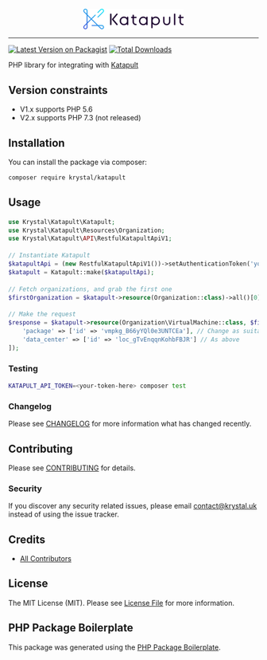 <p align="center"><img src="./katapult_logo.svg" alt="Katapult logo" width="40%" /></p>

---

[![Latest Version on Packagist](https://img.shields.io/packagist/v/krystal/katapult.svg?style=flat-square)](https://packagist.org/packages/krystal/katapult)
[![Total Downloads](https://img.shields.io/packagist/dt/krystal/katapult.svg?style=flat-square)](https://packagist.org/packages/krystal/katapult)

PHP library for integrating with [Katapult](https://katapult.io/)

## Version constraints
* V1.x supports PHP 5.6
* V2.x supports PHP 7.3 (not released)

## Installation

You can install the package via composer:

```bash
composer require krystal/katapult
```

## Usage

``` php
use Krystal\Katapult\Katapult;
use Krystal\Katapult\Resources\Organization;
use Krystal\Katapult\API\RestfulKatapultApiV1;

// Instantiate Katapult
$katapultApi = (new RestfulKatapultApiV1())->setAuthenticationToken('your-api-token');
$katapult = Katapult::make($katapultApi);

// Fetch organizations, and grab the first one
$firstOrganization = $katapult->resource(Organization::class)->all()[0];

// Make the request
$response = $katapult->resource(Organization\VirtualMachine::class, $firstOrganization)->build([
    'package' => ['id' => 'vmpkg_B66yYQl0e3UNTCEa'], // Change as suitable, or fetch from the API
    'data_center' => ['id' => 'loc_gTvEnqqnKohbFBJR'] // As above
]);
```

### Testing

``` bash
KATAPULT_API_TOKEN=<your-token-here> composer test
```

### Changelog

Please see [CHANGELOG](CHANGELOG.md) for more information what has changed recently.

## Contributing

Please see [CONTRIBUTING](CONTRIBUTING.md) for details.

### Security

If you discover any security related issues, please email contact@krystal.uk instead of using the issue tracker.

## Credits

- [All Contributors](../../contributors)

## License

The MIT License (MIT). Please see [License File](LICENSE.md) for more information.

## PHP Package Boilerplate

This package was generated using the [PHP Package Boilerplate](https://laravelpackageboilerplate.com).
